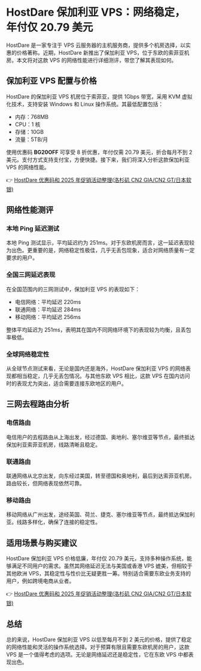 # HostDare 保加利亚 VPS：网络稳定，年付仅 20.79 美元

HostDare 是一家专注于 VPS 云服务器的主机服务商，提供多个机房选择，以实惠的价格著称。近期，HostDare 新推出了保加利亚 VPS，位于东欧的索菲亚机房。本文将对这款 VPS 的网络性能进行详细测评，带您了解其表现如何。

## 保加利亚 VPS 配置与价格

HostDare 的保加利亚 VPS 机房位于索菲亚，提供 1Gbps 带宽，采用 KVM 虚拟化技术，支持安装 Windows 和 Linux 操作系统。其最低配置包括：

- 内存：768MB
- CPU：1 核
- 存储：10GB
- 流量：5TB/月

使用优惠码 **BG20OFF** 可享受 8 折优惠，年付仅需 20.79 美元，折合每月不到 2 美元。支付方式支持支付宝，方便快捷。接下来，我们将深入分析这款保加利亚 VPS 的网络性能。

👉 [HostDare 优惠码和 2025 年促销活动整理(洛杉矶 CN2 GIA/CN2 GT/日本软银)](https://bit.ly/hostdare)

## 网络性能测评

### 本地 Ping 延迟测试

本地 Ping 测试显示，平均延迟约为 251ms。对于东欧机房而言，这一延迟表现较为出色。更重要的是，网络稳定性极佳，几乎无丢包现象，适合对网络质量有一定要求的用户。

### 全国三网延迟表现

在全国范围内的三网测试中，保加利亚 VPS 的表现如下：

- 电信网络：平均延迟 220ms
- 联通网络：平均延迟 284ms
- 移动网络：平均延迟 256ms

整体平均延迟为 251ms，表明其在国内不同网络环境下的表现较为均衡，且丢包率极低。

### 全球网络稳定性

从全球节点测试来看，无论是国内还是海外，HostDare 保加利亚 VPS 的网络表现都相当稳定，几乎无丢包情况。与其他东欧 VPS 相比，这款 VPS 在国内访问时的表现尤为突出，适合需要连接东欧地区的用户。

## 三网去程路由分析

### 电信路由

电信用户的去程路由从上海出发，经过德国、奥地利、塞尔维亚等节点，最终抵达保加利亚索菲亚机房，线路清晰且稳定。

### 联通路由

联通网络从北京出发，向东经过美国，转至德国和奥地利，最后到达索菲亚机房。路由较长，但网络表现依然可靠。

### 移动路由

移动网络从广州出发，途经英国、荷兰、捷克、塞尔维亚等节点，最终抵达保加利亚。线路多样化，确保了连接的稳定性。

## 适用场景与购买建议

HostDare 保加利亚 VPS 价格低廉，年付仅 20.79 美元，支持多种操作系统，能够满足不同用户的需求。虽然其网络延迟无法与美国或香港 VPS 媲美，但相较于其他欧洲 VPS，其稳定性与性价比无疑更胜一筹。特别适合需要东欧业务支持的用户，例如跨境电商从业者。

👉 [HostDare 优惠码和 2025 年促销活动整理(洛杉矶 CN2 GIA/CN2 GT/日本软银)](https://bit.ly/hostdare)

## 总结

总的来说，HostDare 保加利亚 VPS 以低至每月不到 2 美元的价格，提供了稳定的网络性能和灵活的操作系统选择。对于预算有限且需要东欧机房的用户，这款 VPS 是一个值得考虑的选项。无论是网络延迟还是稳定性，它在东欧 VPS 中都表现出色。